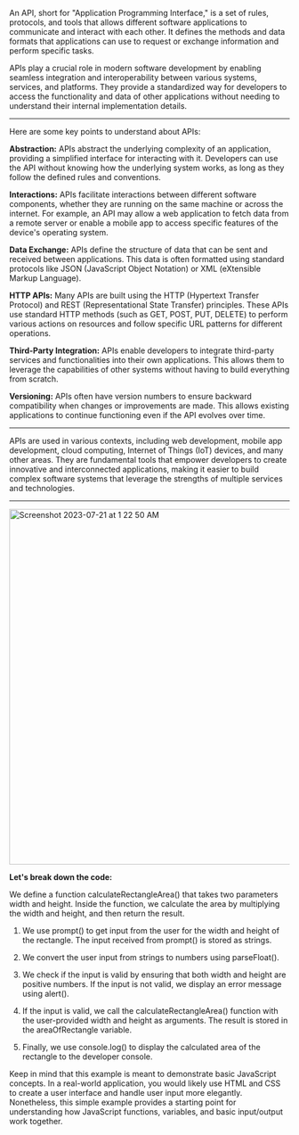 An API, short for "Application Programming Interface," is a set of rules, protocols, and tools that allows different software applications to communicate and interact with each other. It defines the methods and data formats that applications can use to request or exchange information and perform specific tasks.

APIs play a crucial role in modern software development by enabling seamless integration and interoperability between various systems, services, and platforms. They provide a standardized way for developers to access the functionality and data of other applications without needing to understand their internal implementation details.

***

Here are some key points to understand about APIs:

**Abstraction:** APIs abstract the underlying complexity of an application, providing a simplified interface for interacting with it. Developers can use the API without knowing how the underlying system works, as long as they follow the defined rules and conventions.

**Interactions:** APIs facilitate interactions between different software components, whether they are running on the same machine or across the internet. For example, an API may allow a web application to fetch data from a remote server or enable a mobile app to access specific features of the device's operating system.

**Data Exchange:** APIs define the structure of data that can be sent and received between applications. This data is often formatted using standard protocols like JSON (JavaScript Object Notation) or XML (eXtensible Markup Language).

**HTTP APIs:** Many APIs are built using the HTTP (Hypertext Transfer Protocol) and REST (Representational State Transfer) principles. These APIs use standard HTTP methods (such as GET, POST, PUT, DELETE) to perform various actions on resources and follow specific URL patterns for different operations.

**Third-Party Integration:** APIs enable developers to integrate third-party services and functionalities into their own applications. This allows them to leverage the capabilities of other systems without having to build everything from scratch.

**Versioning:** APIs often have version numbers to ensure backward compatibility when changes or improvements are made. This allows existing applications to continue functioning even if the API evolves over time.

***

APIs are used in various contexts, including web development, mobile app development, cloud computing, Internet of Things (IoT) devices, and many other areas. They are fundamental tools that empower developers to create innovative and interconnected applications, making it easier to build complex software systems that leverage the strengths of multiple services and technologies.

***

<img width="638" alt="Screenshot 2023-07-21 at 1 22 50 AM" src="https://github.com/ERA-Solutions-LLC/JavaScript-Intermediate-Assignments/assets/92329761/8460416d-15c9-4898-9045-185b55549ef7">

**Let's break down the code:**

We define a function calculateRectangleArea() that takes two parameters width and height. Inside the function, we calculate the area by multiplying the width and height, and then return the result.

1. We use prompt() to get input from the user for the width and height of the rectangle. The input received from prompt() is stored as strings.

2. We convert the user input from strings to numbers using parseFloat().

3. We check if the input is valid by ensuring that both width and height are positive numbers. If the input is not valid, we display an error message using alert().

4. If the input is valid, we call the calculateRectangleArea() function with the user-provided width and height as arguments. The result is stored in the areaOfRectangle variable.

5. Finally, we use console.log() to display the calculated area of the rectangle to the developer console.

Keep in mind that this example is meant to demonstrate basic JavaScript concepts. In a real-world application, you would likely use HTML and CSS to create a user interface and handle user input more elegantly. Nonetheless, this simple example provides a starting point for understanding how JavaScript functions, variables, and basic input/output work together.

